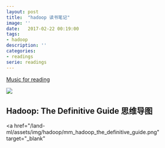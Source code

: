 ```yaml
---
layout: post
title:  "hadoop 读书笔记"
image: ''
date:   2017-02-22 00:19:00
tags:
- hadoop
description: ''
categories:
- readings
serie: readings
---
```



<p class="music-read"><a href="https://y.qq.com/portal/song/5237810_num.html?ADTAG=h5_playsong&no_redirect=1">Music for reading</a></p>

<img src="/land-ml/assets/img/hadoop/hadoop.jpeg">

## Hadoop: The Definitive Guide 思维导图

<a href="/land-ml/assets/img/hadoop/mm_hadoop_the_definitive_guide.png" target="_blank"
    <figure class="foto-legenda">
        <img src="/land-ml/assets/img/hadoop/mm_hadoop_the_definitive_guide.png" alt="">
    </figure>
</a>
